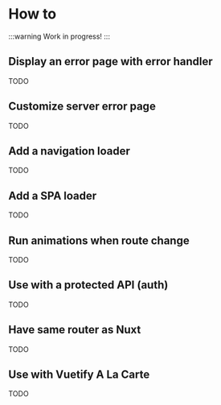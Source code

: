 # How to

:::warning
Work in progress!
:::

## Display an error page with error handler

TODO

## Customize server error page

TODO

## Add a navigation loader

TODO

## Add a SPA loader

TODO

## Run animations when route change

TODO

## Use with a protected API (auth)

TODO

## Have same router as Nuxt

TODO

## Use with Vuetify A La Carte

TODO
